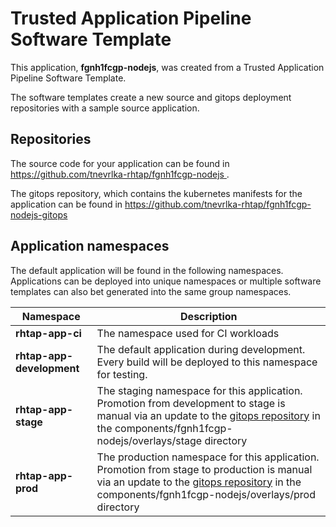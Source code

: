 # Trusted Application Pipeline Software Template

This application, **fgnh1fcgp-nodejs**, was created from a Trusted Application Pipeline Software Template.

The software templates create a new source and gitops deployment repositories with a sample source application. 

## Repositories

The source code for your application can be found in [https://github.com/tnevrlka-rhtap/fgnh1fcgp-nodejs ](https://github.com/tnevrlka-rhtap/fgnh1fcgp-nodejs ).
 
The gitops repository, which contains the kubernetes manifests for the application can be found in 
[https://github.com/tnevrlka-rhtap/fgnh1fcgp-nodejs-gitops ](https://github.com/tnevrlka-rhtap/fgnh1fcgp-nodejs-gitops ) 

## Application namespaces 

The default application will be found in the following namespaces. Applications can be deployed into unique namespaces or multiple software templates can also bet generated into the same group namespaces.  

|  Namespace   |  Description   |  
| -------- | -------- |
| **rhtap-app-ci** | The namespace used for CI workloads |
| **rhtap-app-development** | The default application during development. Every build will be deployed to this namespace for testing. |
| **rhtap-app-stage** | The staging namespace for this application. Promotion from development to stage is manual via an update to the [gitops repository](https://github.com/tnevrlka-rhtap/fgnh1fcgp-nodejs-gitops ) in the components/fgnh1fcgp-nodejs/overlays/stage directory |
| **rhtap-app-prod** | The production namespace for this application. Promotion from stage to production is manual via an update to the [gitops repository](https://github.com/tnevrlka-rhtap/fgnh1fcgp-nodejs-gitops ) in the components/fgnh1fcgp-nodejs/overlays/prod directory |